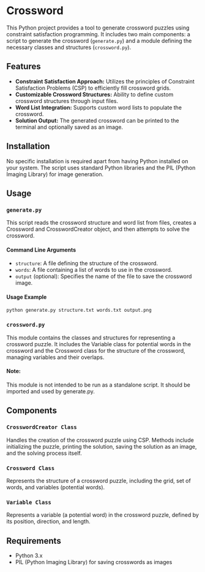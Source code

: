 # Crossword

This Python project provides a tool to generate crossword puzzles using constraint satisfaction programming. It includes two main components: a script to generate the crossword (`generate.py`) and a module defining the necessary classes and structures (`crossword.py`).

## Features

- **Constraint Satisfaction Approach:** Utilizes the principles of Constraint Satisfaction Problems (CSP) to efficiently fill crossword grids.
- **Customizable Crossword Structures:** Ability to define custom crossword structures through input files.
- **Word List Integration:** Supports custom word lists to populate the crossword.
- **Solution Output:** The generated crossword can be printed to the terminal and optionally saved as an image.

## Installation

No specific installation is required apart from having Python installed on your system. The script uses standard Python libraries and the PIL (Python Imaging Library) for image generation.

## Usage

### `generate.py`

This script reads the crossword structure and word list from files, creates a Crossword and CrosswordCreator object, and then attempts to solve the crossword.

#### Command Line Arguments

- `structure`: A file defining the structure of the crossword.
- `words`: A file containing a list of words to use in the crossword.
- `output` (optional): Specifies the name of the file to save the crossword image.

#### Usage Example

```bash
python generate.py structure.txt words.txt output.png
```

### `crossword.py`

This module contains the classes and structures for representing a crossword puzzle. It includes the Variable class for potential words in the crossword and the Crossword class for the structure of the crossword, managing variables and their overlaps.

#### Note:

This module is not intended to be run as a standalone script. It should be imported and used by generate.py.

## Components

### `CrosswordCreator Class`

Handles the creation of the crossword puzzle using CSP. Methods include initializing the puzzle, printing the solution, saving the solution as an image, and the solving process itself.

### `Crossword Class`

Represents the structure of a crossword puzzle, including the grid, set of words, and variables (potential words).

### `Variable Class`

Represents a variable (a potential word) in the crossword puzzle, defined by its position, direction, and length.

## Requirements

- Python 3.x
- PIL (Python Imaging Library) for saving crosswords as images
